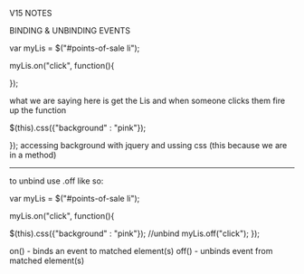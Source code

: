 V15 NOTES 

BINDING & UNBINDING EVENTS


var myLis = $("#points-of-sale li");

myLis.on("click", function(){
  
  
});

what we are saying here is get the Lis and when someone clicks them fire up the function



  $(this).css({"background" : "pink"});
  
});
 accessing background with jquery and ussing css (this because we are in a method)


---------------------------------------------------------------

to unbind use .off like so:

var myLis = $("#points-of-sale li");

myLis.on("click", function(){
  
  $(this).css({"background" : "pink"});
  //unbind
  myLis.off("click");
});





on() - binds an event to matched element(s)
off() - unbinds event from matched element(s)

